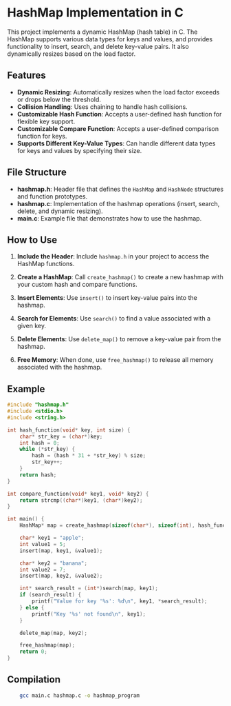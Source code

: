 # HashMap Implementation in C

This project implements a dynamic HashMap (hash table) in C. The HashMap supports various data types for keys and values, and provides functionality to insert, search, and delete key-value pairs. It also dynamically resizes based on the load factor.

## Features

- **Dynamic Resizing**: Automatically resizes when the load factor exceeds or drops below the threshold.
- **Collision Handling**: Uses chaining to handle hash collisions.
- **Customizable Hash Function**: Accepts a user-defined hash function for flexible key support.
- **Customizable Compare Function**: Accepts a user-defined comparison function for keys.
- **Supports Different Key-Value Types**: Can handle different data types for keys and values by specifying their size.

## File Structure

- **hashmap.h**: Header file that defines the `HashMap` and `HashNode` structures and function prototypes.
- **hashmap.c**: Implementation of the hashmap operations (insert, search, delete, and dynamic resizing).
- **main.c**: Example file that demonstrates how to use the hashmap.

## How to Use

1. **Include the Header**: Include `hashmap.h` in your project to access the HashMap functions.

2. **Create a HashMap**: Call `create_hashmap()` to create a new hashmap with your custom hash and compare functions.

3. **Insert Elements**: Use `insert()` to insert key-value pairs into the hashmap.

4. **Search for Elements**: Use `search()` to find a value associated with a given key.

5. **Delete Elements**: Use `delete_map()` to remove a key-value pair from the hashmap.

6. **Free Memory**: When done, use `free_hashmap()` to release all memory associated with the hashmap.

## Example

```c
#include "hashmap.h"
#include <stdio.h>
#include <string.h>

int hash_function(void* key, int size) {
    char* str_key = (char*)key;
    int hash = 0;
    while (*str_key) {
        hash = (hash * 31 + *str_key) % size;
        str_key++;
    }
    return hash;
}

int compare_function(void* key1, void* key2) {
    return strcmp((char*)key1, (char*)key2);
}

int main() {
    HashMap* map = create_hashmap(sizeof(char*), sizeof(int), hash_function, compare_function, 10);

    char* key1 = "apple";
    int value1 = 5;
    insert(map, key1, &value1);

    char* key2 = "banana";
    int value2 = 7;
    insert(map, key2, &value2);

    int* search_result = (int*)search(map, key1);
    if (search_result) {
        printf("Value for key '%s': %d\n", key1, *search_result);
    } else {
        printf("Key '%s' not found\n", key1);
    }

    delete_map(map, key2);

    free_hashmap(map);
    return 0;
}
```


## Compilation
```bash
    gcc main.c hashmap.c -o hashmap_program
````